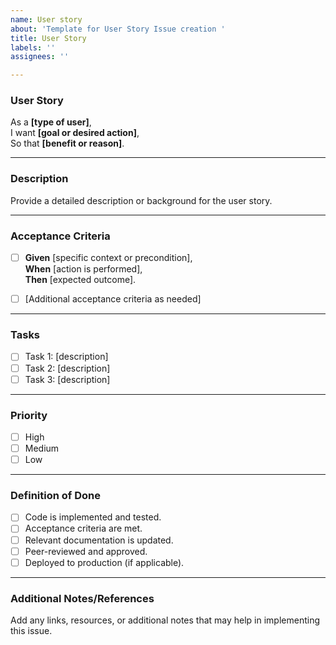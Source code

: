 ```yaml
---
name: User story
about: 'Template for User Story Issue creation '
title: User Story
labels: ''
assignees: ''

---
```


### **User Story**

As a **[type of user]**,  
I want **[goal or desired action]**,  
So that **[benefit or reason]**.

---

### **Description**
Provide a detailed description or background for the user story.

---

### **Acceptance Criteria**

- [ ] **Given** [specific context or precondition],  
      **When** [action is performed],  
      **Then** [expected outcome].

- [ ] [Additional acceptance criteria as needed]

---

### **Tasks**

- [ ] Task 1: [description]
- [ ] Task 2: [description]
- [ ] Task 3: [description]

---

### **Priority**
- [ ] High  
- [ ] Medium  
- [ ] Low

---

### **Definition of Done**

- [ ] Code is implemented and tested.
- [ ] Acceptance criteria are met.
- [ ] Relevant documentation is updated.
- [ ] Peer-reviewed and approved.
- [ ] Deployed to production (if applicable).

---

### **Additional Notes/References**
Add any links, resources, or additional notes that may help in implementing this issue.
